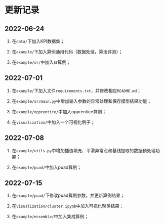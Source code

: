 # 更新记录

## 2022-06-24

1. 在`data/`下加入KPI数据集；

2. 在`example/`下加入算例通用代码（数据处理，算法评测）；

3. 在`example/sr/`中加入sr算例；

## 2022-07-01

1. 在`example/`下加入文件`requirements.txt`，并修改相应`README.md`；

2. 在`example/sr/main.py`中增加输入参数的异常处理和保存模型结果功能；

3. 在`example/opprentice/`中加入opprentice算例；

4. 在`visualization/`中加入一个可视化例子；

## 2022-07-08

1. 在`example/utils.py`中增加插值填充、平滑异常点和基线提取的数据预处理功能；

2. 在`example/puad/`中加入puad算例；

## 2022-07-15

1. 在`example/puad/`下修改puad算例参数，并更新算例结果；

2. 在`visualization/cluster.ipynb`中加入可视化聚类结果；

3. 在`example/ensemble/`中加入集成算例；
